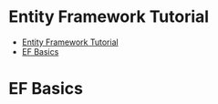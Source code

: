 # Entity Framework Tutorial

- [Entity Framework Tutorial](#entity-framework-tutorial)
- [EF Basics](#ef-basics)

# EF Basics

